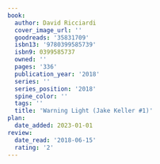 ```yaml
---
book:
  author: David Ricciardi
  cover_image_url: ''
  goodreads: '35831709'
  isbn13: '9780399585739'
  isbn9: 0399585737
  owned: ''
  pages: '336'
  publication_year: '2018'
  series: ''
  series_position: '2018'
  spine_color: ''
  tags: ''
  title: 'Warning Light (Jake Keller #1)'
plan:
  date_added: 2023-01-01
review:
  date_read: '2018-06-15'
  rating: '2'
---
```

